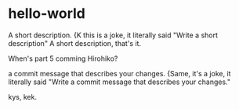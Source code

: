 # hello-world
A short description. {K this is a joke, it literally said "Write a short description" A short description, that's it.

When's part 5 comming Hirohiko?

a commit message that describes your changes. {Same, it's a joke, it literally said "Write a commit message that describes your changes."

kys, kek.
